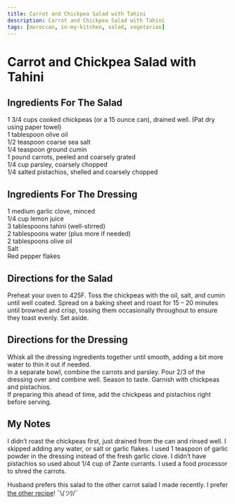 ```yaml
---
title: Carrot and Chickpea Salad with Tahini
description: Carrot and Chickpea Salad with Tahini
tags: [moroccan, in-my-kitchen, salad, vegetarian]
---
```


# Carrot and Chickpea Salad with Tahini

## Ingredients For The Salad
1 3/4 cups cooked chickpeas (or a 15 ounce can), drained well. (Pat dry using paper towel)  
1 tablespoon olive oil  
1/2 teaspoon coarse sea salt  
1/4 teaspoon ground cumin  
1 pound carrots, peeled and coarsely grated  
1/4 cup parsley, coarsely chopped  
1/4 salted pistachios, shelled and coarsely chopped

## Ingredients For The Dressing
1 medium garlic clove, minced  
1/4 cup lemon juice  
3 tablespoons tahini (well-stirred)  
2 tablespoons water (plus more if needed)  
2 tablespoons olive oil  
Salt  
Red pepper flakes

## Directions for the Salad
Preheat your oven to 425F. Toss the chickpeas with the oil, salt, and cumin until well coated. Spread on a baking sheet and roast for 15 – 20 minutes until browned and crisp, tossing them occasionally throughout to ensure they toast evenly. Set aside.

## Directions for the Dressing
Whisk all the dressing ingredients together until smooth, adding a bit more water to thin it out if needed.  
In a separate bowl, combine the carrots and parsley. Pour 2/3 of the dressing over and combine well. Season to taste. Garnish with chickpeas and pistachios.  
If preparing this ahead of time, add the chickpeas and pistachios right before serving.

## My Notes
I didn’t roast the chickpeas first, just drained from the can and rinsed well. I skipped adding any water, or salt or garlic flakes. I used 1 teaspoon of garlic powder in the dressing instead of the fresh garlic clove. I didn’t have pistachios so used about 1/4 cup of Zante currants. I used a food processor to shred the carrots.

Husband prefers this salad to the other carrot salad I made recently. I prefer [the other recipe](carrot-chickpea-salad.md)! ¯\\_(ツ)_/¯